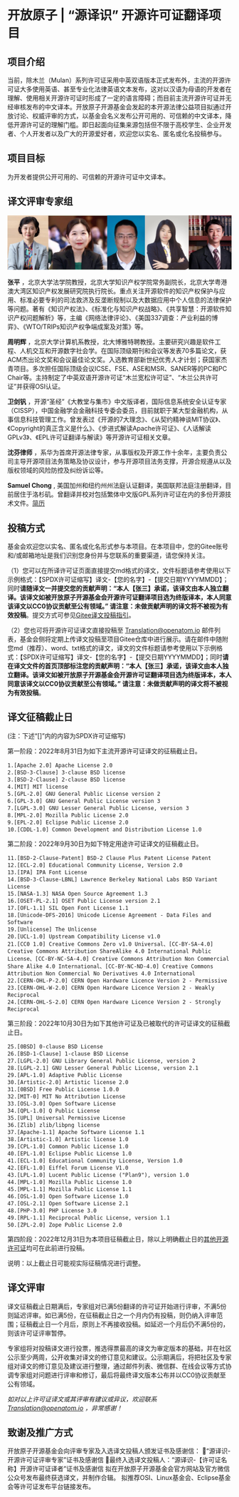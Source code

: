 # 开放原子 | “源译识” 开源许可证翻译项目

## 项目介绍
当前，除木兰（Mulan）系列许可证采用中英双语版本正式发布外，主流的开源许可证大多使用英语、甚至专业化法律英语文本发布，这对以汉语为母语的开发者在理解、使用相关开源许可证时形成了一定的语言障碍；而目前主流开源许可证并无经审核发布的中文译本。开放原子开源基金会发起的本开源法律公益项目拟通过开放讨论、权威评审的方式，以基金会名义发布公开可用的、可信赖的中文译本，降低开源许可证的理解门槛。即日起面向征集来源包括但不限于高校学生、企业开发者、个人开发者以及广大的开源爱好者，欢迎您以实名、匿名或化名投稿参与。

## 项目目标
为开发者提供公开可用的、可信赖的开源许可证中文译本。

## 译文评审专家组

![输入图片说明](%E7%8E%B0%E6%9C%89%E8%AE%B8%E5%8F%AF%E8%AF%81%E8%AF%91%E6%96%87/%E4%B8%93%E5%AE%B6%E5%9B%A2%E7%85%A7%E7%89%87.png)

 **张平** ，北京大学法学院教授，北京大学知识产权学院常务副院长，北京大学粤港澳大湾区知识产权发展研究院执行院长。重点关注开源软件的知识产权保护与应用、标准必要专利的司法救济及反垄断规制以及大数据应用中个人信息的法律保护等问题。著有《知识产权法》、《标准化与知识产权战略》、《共享智慧：开源软件知识产权问题解析》等，主编《网络法律评论》、《美国337调查：产业利益的博弈》、《WTO/TRIPs知识产权争端成案及对策》等。 

 **周明辉** ，北京大学计算机系教授，北大博雅特聘教授。主要研究兴趣是软件工程、人机交互和开源数字社会学。在国际顶级期刊和会议等发表70多篇论文，获ACM杰出论文奖和会议最佳论文奖。入选教育部新世纪优秀人才计划；获国家杰青项目。多次担任国际顶级会议ICSE、FSE、ASE和MSR、SANER等的PC和PC Chair等。主持制定了中英双语开源许可证“木兰宽松许可证”、“木兰公共许可证”并获得OSI认证。

 **卫剑钒** ，开源“圣经”《大教堂与集市》中文版译者，国际信息系统安全认证专家（CISSP），中国金融学会金融科技专委会委员，目前就职于某大型金融机构，从事信息科技管理工作。曾发表过《开源的7大理念》、《从契约精神谈MIT协议》、《Copyright的真正含义是什么》、《步进式解读Apache许可证》、《人话解读GPLv3》、《EPL许可证翻译与解读》等开源许可证相关文章。

 **沈芬律师** ，系华为首席开源法律专家，从事版权及开源工作十余年，主要负责公司主导开源项目法务策略及协议设计，参与开源项目法务支撑，开源合规遵从以及版权领域的风险防控及纠纷诉讼等。

 **Samuel Chong** , 美国加州和纽约州州法庭认证翻译，美国联邦法庭注册翻译，目前居住于洛杉矶。曾翻译并校对包括繁体中文版GPL系列许可证在内的多份开源技术文件。[简历](http://www.certifiedchinesetranslation.com/sc/Los-Angeles-Chong.html)

## 投稿方式

基金会欢迎您以实名、匿名或化名形式参与本项目。在本项目中，您的Gitee账号和/或邮箱地址是我们识别您身份并与您联系的重要渠道，请您保持关注。

（1）您可以在所译许可证页面直接提交md格式的译文，文件标题请参考使用以下示例格式：【SPDX许可证缩写】译文-【您的名字】-【提交日期YYYYMMDD】；同时**请随译文一并提交您的贡献声明：“本人【张三】承诺，该译文由本人独立翻译。该译文如被开放原子开源基金会开源许可证翻译项目选为终版译本，本人同意该译文以CC0协议贡献至公有领域。” 请注意：未做贡献声明的译文将不被视为有效投稿**。提交方式可参见[Gitee译文投稿指引](待补充)。

（2）您也可将开源许可证译文直接投稿至 Translation@openatom.io 邮件列表，基金会侧将定期上传译文投稿至项目Gitee仓库中进行展示。请在邮件中随附您md（推荐）、word、txt格式的译文，译文的文件标题请参考使用以下示例格式：【SPDX许可证缩写】译文-【您的名字】-【提交日期YYYYMMDD】；同时**请在译文文件的首页顶部标注您的贡献声明：“本人【张三】承诺，该译文由本人独立翻译。该译文如被开放原子开源基金会开源许可证翻译项目选为终版译本，本人同意该译文以CC0协议贡献至公有领域。” 请注意：未做贡献声明的译文将不被视为有效投稿**。

## 译文征稿截止日
(注：下述“[]”内的内容为SPDX许可证缩写)

第一阶段：2022年8月31日为如下主流开源许可证译文的征稿截止日。


```
1.[Apache 2.0] Apache License 2.0
2.[BSD-3-Clause] 3-clause BSD license
3.[BSD-2-Clause] 2-clause BSD license
4.[MIT] MIT license
5.[GPL-2.0] GNU General Public License version 2
6.[GPL-3.0] GNU General Public License version 3
7.[LGPL-3.0] GNU Lesser General Public License, version 3
8.[MPL-2.0] Mozilla Public License 2.0
9.[EPL-2.0] Eclipse Public License 2.0
10.[CDDL-1.0] Common Development and Distribution License 1.0

```


第二阶段：2022年9月30日为如下特定用途许可证译文的征稿截止日。


```
11.[BSD-2-Clause-Patent] BSD-2 Clause Plus Patent License Patent
12.[ECL-2.0] Educational Community License, Version 2.0
13.[IPA] IPA Font License
14.[BSD-3-Clause-LBNL] Lawrence Berkeley National Labs BSD Variant License
15.[NASA-1.3] NASA Open Source Agreement 1.3
16.[OSET-PL-2.1] OSET Public License version 2.1
17.[OFL-1.1] SIL Open Font License 1.1
18.[Unicode-DFS-2016] Unicode License Agreement - Data Files and Software
19.[Unlicense] The Unlicense
20.[UCL-1.0] Upstream Compatibility License v1.0
21.[CC0 1.0] Creative Commons Zero v1.0 Universal、[CC-BY-SA-4.0] Creative Commons Attribution ShareAlike 4.0 International Public License、[CC-BY-NC-SA-4.0] Creative Commons Attribution Non Commercial Share Alike 4.0 International、[CC-BY-NC-ND-4.0] Creative Commons Attribution Non Commercial No Derivatives 4.0 International
22.[CERN-OHL-P-2.0] CERN Open Hardware Licence Version 2 - Permissive
23.[CERN-OHL-W-2.0] CERN Open Hardware Licence Version 2 - Weakly Reciprocal
24.[CERN-OHL-S-2.0] CERN Open Hardware Licence Version 2 - Strongly Reciprocal

```

第三阶段：2022年10月30日为如下其他许可证及已被取代的许可证译文的征稿截止日。


```
25.[0BSD] 0-clause BSD License
26.[BSD-1-Clause] 1-clause BSD License
27.[LGPL-2.0] GNU Library General Public License, version 2
28.[LGPL-2.1] GNU Lesser General Public License, version 2.1
29.[APL-1.0] Adaptive Public License
30.[Artistic-2.0] Artistic license 2.0
31.[0BSD] Free Public License 1.0.0
32.[MIT-0] MIT No Attribution License
33.[OSL-3.0] Open Software License
34.[QPL-1.0] Q Public License
35.[UPL] Universal Permissive License
36.[Zlib] zlib/libpng license
37.[Apache-1.1] Apache Software License 1.1
38.[Artistic-1.0] Artistic license 1.0
39.[CPL-1.0] Common Public License 1.0
40.[EPL-1.0] Eclipse Public License 1.0
41.[ECL-1.0] Educational Community License, Version 1.0
42.[EFL-1.0] Eiffel Forum License V1.0
43.[LPL-1.0] Lucent Public License ("Plan9"), version 1.0
44.[MPL-1.0] Mozilla Public License 1.0
45.[MPL-1.1] Mozilla Public License 1.1
46.[OSL-1.0] Open Software License 1.0
47.[OSL-2.1] Open Software License 2.1
48.[PHP-3.0] PHP License 3.0
49.[RPL-1.1] Reciprocal Public License, version 1.1
50.[ZPL-2.0] Zope Public License 2.0
```


第四阶段：2022年12月31日为本项目征稿截止日，除以上明确截止日的[其他开源许可证](https://opensource.org/licenses/category)均可在此前进行投稿。

说明：以上截止日可能视实际征稿情况进行调整。

## 译文评审
译文征稿截止日期满后，专家组对已满5份翻译的许可证开始进行评审，不满5份则延迟评审。如已满5份，在征稿截止日之一个月内仍有投稿，则仍纳入评审范围；征稿截止日一个月后，原则上不再接收投稿。如延迟一个月后仍不满5份的，则该许可证评审暂停。

专家组将对投稿译文进行投票，推选得票最高的译文为审定版本的基础，并在社区公示至少两周，公开收集对译文的修订意见和建议。公示期满后，将把社区及专家组对译文的修订意见及建议进行整理，通过邮件列表、微信群、在线会议等方式协调专家组对问题进行评审和修订，最后将最终译文版本公布并以CC0协议贡献至公有领域。

 _如对以上许可证译文或其评审有建议或异议，欢迎联系 Translation@openatom.io ，非常感谢！_ 

## 致谢及推广方式
开放原子开源基金会向评审专家及入选译文投稿人颁发证书及感谢信：
“源译识-开源许可证评审专家”证书及感谢信
最终入选译文投稿人：“源译识-【许可证名称】开源许可证译者”证书及感谢信
拟在开放原子开源基金会官方网站及官方微信公众号发布最终获选译文，并制作合辑。
拟推荐OSI、Linux基金会、Eclipse基金会等许可证发布平台链接发布。
